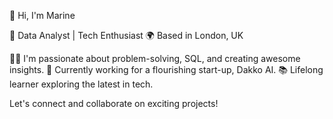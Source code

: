 👋 Hi, I'm Marine

🚀 Data Analyst | Tech Enthusiast
🌍 Based in London, UK

👨‍💻 I'm passionate about problem-solving, SQL, and creating awesome insights. 
💼 Currently working for a flourishing start-up, Dakko AI.
📚 Lifelong learner exploring the latest in tech.

Let's connect and collaborate on exciting projects!

